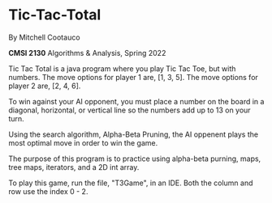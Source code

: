 # Tic-Tac-Total
By Mitchell Cootauco

**CMSI 2130** Algorithms & Analysis, Spring 2022

Tic Tac Total is a java program where you play Tic Tac Toe, but with numbers. The move options for player 1 are, [1, 3, 5]. The move options for player 2 are, [2, 4, 6]. 

To win against your AI opponent, you must place a number on the board in a diagonal, horizontal, or vertical line so the numbers add up to 13 on your turn.

Using the search algorithm, Alpha-Beta Pruning, the AI oppenent plays the most optimal move in order to win the game. 

The purpose of this program is to practice using alpha-beta purning, maps, tree maps, iterators, and a 2D int array.

To play this game, run the file, "T3Game", in an IDE. Both the column and row use the index 0 - 2.
